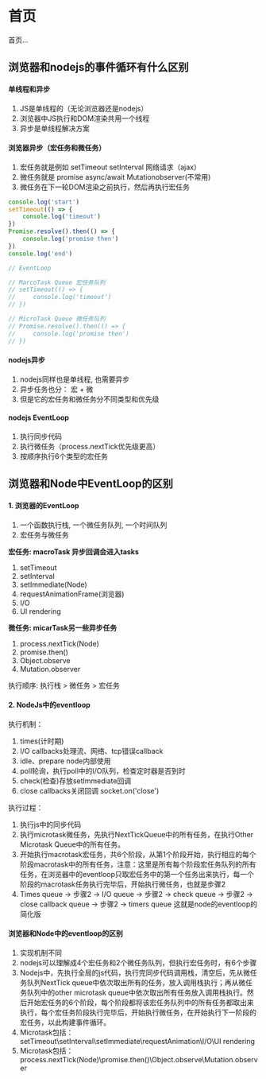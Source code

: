 # 首页

首页...

## 浏览器和nodejs的事件循环有什么区别

#### 单线程和异步

1. JS是单线程的（无论浏览器还是nodejs）
2. 浏览器中JS执行和DOM渲染共用一个线程
3. 异步是单线程解决方案

#### 浏览器异步（宏任务和微任务）

1. 宏任务就是例如 setTimeout setInterval 网络请求（ajax）
2. 微任务就是 promise async/await Mutationobserver(不常用)
3. 微任务在下一轮DOM渲染之前执行，然后再执行宏任务

```js
console.log('start')
setTimeout(() => {
    console.log('timeout')
})
Promise.resolve().then(() => {
    console.log('promise then')
})
console.log('end')

// EventLoop

// MarcoTask Queue 宏任务队列
// setTimeout(() => {
//     console.log('timeout')
// })

// MicroTask Queue 微任务队列
// Promise.resolve().then(() => {
//     console.log('promise then')
// })

```

#### nodejs异步

1. nodejs同样也是单线程, 也需要异步
2. 异步任务也分： 宏 + 微
3. 但是它的宏任务和微任务分不同类型和优先级

#### nodejs EventLoop

1. 执行同步代码
2. 执行微任务（process.nextTick优先级更高）
3. 按顺序执行6个类型的宏任务

## 浏览器和Node中EventLoop的区别

#### 1. 浏览器的EventLoop

1. 一个函数执行栈, 一个微任务队列, 一个时间队列
2. 宏任务与微任务

**宏任务: macroTask 异步回调会进入tasks**

1. setTimeout
2. setInterval
3. setImmediate(Node)
4. requestAnimationFrame(浏览器)
5. I/O
6. UI rendering

**微任务: micarTask另一些异步任务**

1. process.nextTick(Node)
2. promise.then()
3. Object.observe
4. Mutation.observer

执行顺序: 执行栈 > 微任务 > 宏任务

#### 2. NodeJs中的eventloop

执行机制：
1. times(计时期)
2. I/O callbacks处理流、网络、tcp错误callback
3. idle、prepare node内部使用
4. poll轮询，执行poll中的I/O队列，检查定时器是否到时
5. check(检查)存放setImmediate回调
6. close callbacks关闭回调 socket.on('close')

执行过程：

1. 执行js中的同步代码
2. 执行microtask微任务，先执行NextTickQueue中的所有任务，在执行Other Microtask Queue中的所有任务。
3. 开始执行macrotask宏任务，共6个阶段，从第1个阶段开始，执行相应的每个阶段macrotask中的所有任务，注意：这里是所有每个阶段宏任务队列的所有任务，在浏览器中的eventloop只取宏任务中的第一个任务出来执行，每一个阶段的macrotask任务执行完毕后，开始执行微任务，也就是步骤2
4. Times queue -> 步骤2 -> I/O queue -> 步骤2 -> check queue -> 步骤2 -> close callback queue -> 步骤2 -> timers queue
这就是node的eventloop的简化版

#### 浏览器和Node中的eventloop的区别

1. 实现机制不同
2. nodejs可以理解成4个宏任务和2个微任务队列，但执行宏任务时，有6个步骤
3. Nodejs中，先执行全局的js代码，执行完同步代码调用栈，清空后，先从微任务队列NextTick queue中依次取出所有的任务，放入调用栈执行；再从微任务队列中的other microtask queue中依次取出所有任务放入调用栈执行。然后开始宏任务的6个阶段，每个阶段都将该宏任务队列中的所有任务都取出来执行，每个宏任务阶段执行完毕后，开始执行微任务，在开始执行下一阶段的宏任务，以此构建事件循环。
4. Microtask包括：setTimeout\setInterval\setImmediate\requestAnimation\I/O\UI rendering
5. Microtask包括：process.nextTick(Node)\promise.then()\Object.observe\Mutation.observer